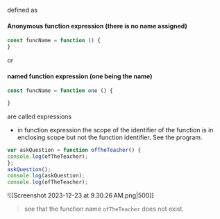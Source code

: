 defined as 

#### Anonymous function expression (there is no name assigned)
```js
const funcName = function () { 
}
```
or 
#### named function expression (one being the name)
```js
const funcName = function one () {

}
```

are called expressions 

- in function expression the scope of the identifier of the function is in enclosing scope but not the function identifier. See the program. 
```js
var askQuestion = function ofTheTeacher() {
console.log(ofTheTeacher);
};
askQuestion();
console.log(askQuestion);
console.log(ofTheTeacher);
```

![[Screenshot 2023-12-23 at 9.30.26 AM.png|500]]
> see that the function name `ofTheTeacher` does not exist. 

